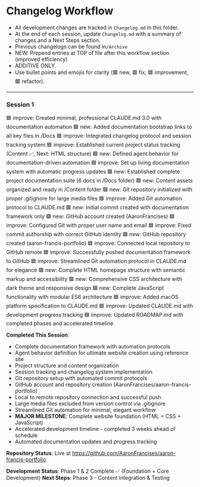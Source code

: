 # Changelog Workflow

- All development changes are tracked in `Changelog.md` in this folder.
- At the end of each session, update `Changelog.md` with a summary of changes and a Next Steps section.
- Previous changelogs can be found in`/Archive` 
- NEW: Prepend entries at TOP of file after this workflow section (improved efficiency)
- ADDITIVE ONLY.
- Use bullet points and emojis for clarity (🟩 new, 🟥 fix, 🟦 improvement, 🟪 refactor).

---

### Session 1
🟦 improve: Created minimal, professional CLAUDE.md 3.0 with documentation automation
🟩 new: Added documentation bootstrap links to all key files in /Docs
🟦 improve: Integrated changelog protocol and session tracking system
🟦 improve: Established current project status tracking (Content ✅, Next: HTML structure)
🟩 new: Defined agent behavior for documentation-driven automation
🟦 improve: Set up living documentation system with automatic progress updates
🟩 new: Established complete project documentation suite (6 docs in /Docs folder)
🟩 new: Content assets organized and ready in /Content folder
🟩 new: Git repository initialized with proper .gitignore for large media files
🟦 improve: Added Git automation protocol to CLAUDE.md
🟩 new: Initial commit created with documentation framework only
🟩 new: GitHub account created (AaronFrancises)
🟦 improve: Configured Git with proper user name and email
🟦 improve: Fixed commit authorship with correct GitHub identity
🟩 new: GitHub repository created (aaron-francis-portfolio)
🟦 improve: Connected local repository to GitHub remote
🟦 improve: Successfully pushed documentation framework to GitHub
🟦 improve: Streamlined Git automation protocol in CLAUDE.md for elegance
🟩 new: Complete HTML homepage structure with semantic markup and accessibility
🟩 new: Comprehensive CSS architecture with dark theme and responsive design
🟩 new: Complete JavaScript functionality with modular ES6 architecture
🟦 improve: Added macOS platform specification to CLAUDE.md
🟦 improve: Updated CLAUDE.md with development progress tracking
🟦 improve: Updated ROADMAP.md with completed phases and accelerated timeline

**Completed This Session**:
- Complete documentation framework with automation protocols
- Agent behavior definition for ultimate website creation using reference site
- Project structure and content organization
- Session tracking and changelog system implementation
- Git repository setup with automated commit protocols
- GitHub account and repository creation (AaronFrancises/aaron-francis-portfolio)
- Local to remote repository connection and successful push
- Large media files excluded from version control via .gitignore
- Streamlined Git automation for minimal, elegant workflow
- **MAJOR MILESTONE**: Complete website foundation (HTML + CSS + JavaScript)
- Accelerated development timeline - completed 3 weeks ahead of schedule
- Automated documentation updates and progress tracking

**Repository Status**: Live at https://github.com/AaronFrancises/aaron-francis-portfolio

**Development Status**: Phase 1 & 2 Complete ✅ (Foundation + Core Development)
**Next Steps**: Phase 3 - Content Integration & Testing

